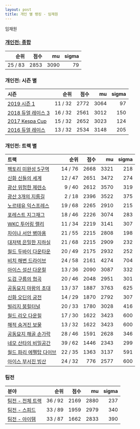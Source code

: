 ```yaml
---
layout: post
title: 개인 별 랭킹 - 임재원
---
```


임재원

### [개인전: 종합](../singles-full)

| 순위 | 점수 | mu | sigma |
|---:|---:|---:|---:|
| 25 / 83 | 2853 | 3090 | 79 |

### 개인전: 시즌 별

| 시즌 | 순위 | 점수 | mu | sigma |
|:---|---:|---:|---:|---:|
| [2019 시즌 1](../s2019_1) | 11 / 32 | 2772 | 3064 | 97 |
| [2018 듀얼 레이스 3](../s2018_1) | 16 / 32 | 2561 | 3012 | 150 |
| [2017 Kespa Cup](../s2017_2) | 15 / 32 | 2652 | 3023 | 124 |
| [2016 듀얼 레이스](../s2016_1) | 13 / 32 | 2534 | 3148 | 205 |

### 개인전: 트랙 별

| 트랙 | 순위 | 점수 | mu | sigma |
|:---|---:|---:|---:|---:|
| [팩토리 미완성 5구역](../district5) | 14 / 76 | 2668 | 3321 | 218 |
| [신화 신들의 세계](../shinsegye) | 12 / 47 | 2651 | 3472 | 274 |
| [광산 위험한 제련소](../jeryeonso) | 9 / 40 | 2612 | 3570 | 319 |
| [광산 3개의 지름길](../gwangsamji) | 2 / 18 | 2396 | 3522 | 375 |
| [노르테유 익스프레스](../noex) | 19 / 68 | 2265 | 2910 | 215 |
| [포레스트 지그재그](../zigzag) | 18 / 46 | 2226 | 3074 | 283 |
| [WKC 투어링 랠리](../rally) | 11 / 34 | 2219 | 3141 | 307 |
| [차이나 서안 병마용](../byeongma) | 21 / 55 | 2215 | 2808 | 198 |
| [대저택 은밀한 지하실](../jeotaek) | 21 / 68 | 2215 | 2909 | 232 |
| [월드 두바이 다운타운](../dubai) | 20 / 49 | 2175 | 2932 | 252 |
| [비치 해변 드라이브](../haebyun) | 24 / 58 | 2161 | 4274 | 704 |
| [아이스 설산 다운힐](../seolsan) | 13 / 36 | 2090 | 3087 | 332 |
| [도검 구름의 협곡](../hyupgog) | 20 / 46 | 2048 | 2951 | 301 |
| [공동묘지 마왕의 초대](../mawang) | 13 / 37 | 1887 | 3763 | 625 |
| [신화 오딘의 궁전](../odin) | 14 / 29 | 1870 | 2792 | 307 |
| [빌리지 붐힐터널](../boomhill) | 20 / 33 | 1780 | 3028 | 416 |
| [월드 리오 다운힐](../rio) | 17 / 30 | 1622 | 3423 | 600 |
| [해적 숨겨진 보물](../haesumbo) | 13 / 32 | 1622 | 3423 | 600 |
| [공동묘지 해골 손가락](../haeson) | 28 / 46 | 1591 | 2628 | 346 |
| [네모 산타의 비밀공간](../santa) | 39 / 62 | 1446 | 2343 | 299 |
| [월드 파리 에펠탑 다이브](../eifel) | 22 / 35 | 1363 | 3137 | 591 |
| [아이스 부서진 빙산](../boobing) | 24 / 32 | 776 | 2577 | 600 |

### 팀전

| 분야 | 순위 | 점수 | mu | sigma |
|:---|---:|---:|---:|---:|
| [팀전 - 전체 트랙](../team-full) | 36 / 92 | 2169 | 2880 | 237 |
| [팀전 - 스피드](../team-speed) | 33 / 89 | 1959 | 2979 | 340 |
| [팀전 - 아이템](../team-item) | 33 / 87 | 1662 | 2833 | 390 |
